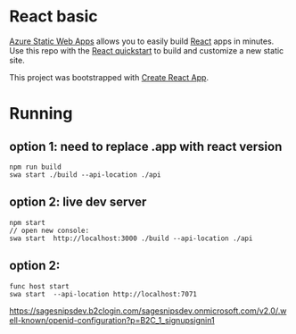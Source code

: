 # React basic

[Azure Static Web Apps](https://docs.microsoft.com/azure/static-web-apps/overview) allows you to easily build [React](https://reactjs.org/) apps in minutes. Use this repo with the [React quickstart](https://docs.microsoft.com/azure/static-web-apps/getting-started?tabs=react) to build and customize a new static site.

This project was bootstrapped with [Create React App](https://github.com/facebook/create-react-app).

# Running

## option 1: need to replace .app with react version
```
npm run build
swa start ./build --api-location ./api
```
## option 2: live dev server
```
npm start
// open new console:
swa start  http://localhost:3000 ./build --api-location ./api
```

## option 2:
```
func host start
swa start  --api-location http://localhost:7071
```


https://sagesnipsdev.b2clogin.com/sagesnipsdev.onmicrosoft.com/v2.0/.well-known/openid-configuration?p=B2C_1_signupsignin1